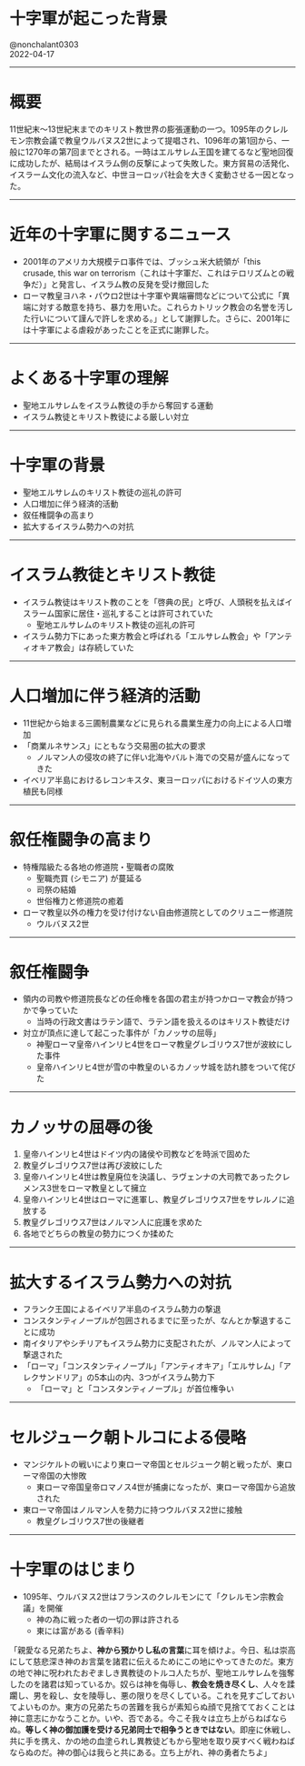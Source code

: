 # 十字軍が起こった背景

@nonchalant0303  
2022-04-17

---

# 概要

11世紀末～13世紀末までのキリスト教世界の膨張運動の一つ。1095年のクレルモン宗教会議で教皇ウルバヌス2世によって提唱され、1096年の第1回から、一般に1270年の第7回までとされる。一時はエルサレム王国を建てるなど聖地回復に成功したが、結局はイスラム側の反撃によって失敗した。東方貿易の活発化、イスラーム文化の流入など、中世ヨーロッパ社会を大きく変動させる一因となった。

---

# 近年の十字軍に関するニュース

- 2001年のアメリカ大規模テロ事件では、ブッシュ米大統領が「this crusade, this war on terrorism（これは十字軍だ、これはテロリズムとの戦争だ）」と発言し、イスラム教の反発を受け撤回した
- ローマ教皇ヨハネ・パウロ2世は十字軍や異端審問などについて公式に「異端に対する敵意を持ち、暴力を用いた。これらカトリック教会の名誉を汚した行いについて謹んで許しを求める。」として謝罪した。さらに、2001年には十字軍による虐殺があったことを正式に謝罪した。

---

# よくある十字軍の理解

- 聖地エルサレムをイスラム教徒の手から奪回する運動
- イスラム教徒とキリスト教徒による厳しい対立

---

# 十字軍の背景

- 聖地エルサレムのキリスト教徒の巡礼の許可
- 人口増加に伴う経済的活動
- 叙任権闘争の高まり
- 拡大するイスラム勢力への対抗

---

# イスラム教徒とキリスト教徒

- イスラム教徒はキリスト教のことを「啓典の民」と呼び、人頭税を払えばイスラーム国家に居住・巡礼することは許可されていた
  - 聖地エルサレムのキリスト教徒の巡礼の許可
- イスラム勢力下にあった東方教会と呼ばれる「エルサレム教会」や「アンティオキア教会」は存続していた

---

# 人口増加に伴う経済的活動

- 11世紀から始まる三圃制農業などに見られる農業生産力の向上による人口増加
- 「商業ルネサンス」にともなう交易圏の拡大の要求
  - ノルマン人の侵攻の終了に伴い北海やバルト海での交易が盛んになってきた
- イベリア半島におけるレコンキスタ、東ヨーロッパにおけるドイツ人の東方植民も同様

---

# 叙任権闘争の高まり

- 特権階級たる各地の修道院・聖職者の腐敗
  - 聖職売買 (シモニア) が蔓延る
  - 司祭の結婚
  - 世俗権力と修道院の癒着
- ローマ教皇以外の権力を受け付けない自由修道院としてのクリュニー修道院
  - ウルバヌス2世

---

# 叙任権闘争

- 領内の司教や修道院長などの任命権を各国の君主が持つかローマ教会が持つかで争っていた
  - 当時の行政文書はラテン語で、ラテン語を扱えるのはキリスト教徒だけ
- 対立が頂点に達して起こった事件が「カノッサの屈辱」
  - 神聖ローマ皇帝ハインリヒ4世をローマ教皇グレゴリウス7世が波紋にした事件
  - 皇帝ハインリヒ4世が雪の中教皇のいるカノッサ城を訪れ膝をついて侘びた

---

# カノッサの屈辱の後

1. 皇帝ハインリヒ4世はドイツ内の諸侯や司教などを時派で固めた
2. 教皇グレゴリウス7世は再び波紋にした
3. 皇帝ハインリヒ4世は教皇廃位を決議し、ラヴェンナの大司教であったクレメンス3世をローマ教皇として擁立
4. 皇帝ハインリヒ4世はローマに進軍し、教皇グレゴリウス7世をサレルノに追放する
5. 教皇グレゴリウス7世はノルマン人に庇護を求めた
6. 各地でどちらの教皇の勢力につくか揉めた

---

# 拡大するイスラム勢力への対抗

- フランク王国によるイベリア半島のイスラム勢力の撃退
- コンスタンティノープルが包囲されるまでに至ったが、なんとか撃退することに成功
- 南イタリアやシチリアもイスラム勢力に支配されたが、ノルマン人によって撃退された
- 「ローマ」「コンスタンティノープル」「アンティオキア」「エルサレム」「アレクサンドリア」の5本山の内、3つがイスラム勢力下
  - 「ローマ」と「コンスタンティノープル」が首位権争い

---

# セルジューク朝トルコによる侵略

- マンジケルトの戦いにより東ローマ帝国とセルジューク朝と戦ったが、東ローマ帝国の大惨敗
  - 東ローマ帝国皇帝ロマノス4世が捕虜になったが、東ローマ帝国から追放された
- 東ローマ帝国はノルマン人を勢力に持つウルバヌス2世に接触
  - 教皇グレゴリウス7世の後継者

---

# 十字軍のはじまり

- 1095年、ウルバヌス2世はフランスのクレルモンにて「クレルモン宗教会議」を開催
  - 神の為に戦った者の一切の罪は許される
  - 東には富がある (香辛料)

「親愛なる兄弟たちよ、**神から預かりし私の言葉**に耳を傾けよ。今日、私は崇高にして慈悲深き神のお言葉を諸君に伝えるためにこの地にやってきたのだ。東方の地で神に呪われたおぞましき異教徒のトルコ人たちが、聖地エルサレムを強奪したのを諸君は知っているか。奴らは神を侮辱し、**教会を焼き尽くし**、人々を蹂躙し、男を殺し、女を陵辱し、悪の限りを尽くしている。これを見すごしておいてよいものか。東方の兄弟たちの苦難を我らが素知らぬ顔で見捨てておくことは神に意志にかなうことか。いや、否である。今こそ我々は立ち上がらねばならぬ。**等しく神の御加護を受ける兄弟同士で相争うときではない**。即座に休戦し、共に手を携え、かの地の血塗られし異教徒どもから聖地を取り戻すべく戦わねばならぬのだ。神の御心は我らと共にある。立ち上がれ、神の勇者たちよ」
